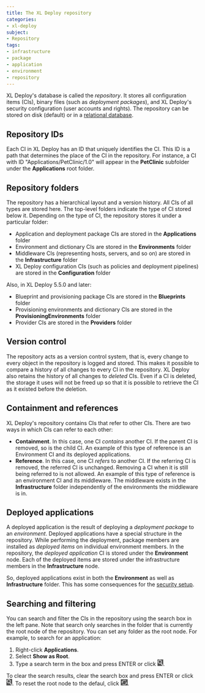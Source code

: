 ```yaml
---
title: The XL Deploy repository
categories:
- xl-deploy
subject:
- Repository
tags:
- infrastructure
- package
- application
- environment
- repository
---
```


XL Deploy's database is called the _repository_. It stores all configuration items (CIs), binary files (such as _deployment packages_), and XL Deploy's security configuration (user accounts and rights). The repository can be stored on disk (default) or in a [relational database](/xl-deploy/how-to/configure-the-xl-deploy-repository.html#using-a-database).

## Repository IDs

Each CI in XL Deploy has an ID that uniquely identifies the CI. This ID is a path that determines the place of the CI in the repository. For instance, a CI with ID "Applications/PetClinic/1.0" will appear in the **PetClinic** subfolder under the **Applications** root folder.

## Repository folders

The repository has a hierarchical layout and a version history. All CIs of all types are stored here. The top-level folders indicate the type of CI stored below it. Depending on the type of CI, the repository stores it under a particular folder:

* Application and deployment package CIs are stored in the **Applications** folder
* Environment and dictionary CIs are stored in the **Environments** folder
* Middleware CIs (representing hosts, servers, and so on) are stored in the **Infrastructure** folder
* XL Deploy configuration CIs (such as policies and deployment pipelines) are stored in the **Configuration** folder

Also, in XL Deploy 5.5.0 and later:

* Blueprint and provisioning package CIs are stored in the **Blueprints** folder
* Provisioning environments and dictionary CIs are stored in the **ProvisioningEnvironments** folder
* Provider CIs are stored in the **Providers** folder

## Version control

The repository acts as a version control system, that is, every change to every object in the repository is logged and stored. This makes it possible to compare a history of all changes to every CI in the repository. XL Deploy also retains the history of all changes to _deleted_ CIs. Even if a CI is deleted, the storage it uses will not be freed up so that it is possible to retrieve the CI as it existed before the deletion.

## Containment and references

XL Deploy's repository contains CIs that refer to other CIs. There are two ways in which CIs can refer to each other:

* **Containment**. In this case, one CI _contains_ another CI. If the parent CI is removed, so is the child CI. An example of this type of reference is an Environment CI and its deployed applications.
* **Reference**. In this case, one CI _refers_ to another CI. If the referring CI is removed, the referred CI is unchanged. Removing a CI when it is still being referred to is not allowed. An example of this type of reference is an environment CI and its middleware. The middleware exists in the **Infrastructure** folder independently of the environments the middleware is in.

## Deployed applications

A deployed application is the result of deploying a _deployment package_ to an _environment_. Deployed applications have a special structure in the repository. While performing the deployment, package members are installed as _deployed items_ on individual environment members. In the repository, the _deployed application_ CI is stored under the **Environment** node. Each of the deployed items are stored under the infrastructure members in the **Infrastructure** node.

So, deployed applications exist in both the **Environment** as well as **Infrastructure** folder. This has some consequences for the [security setup](/xl-deploy/concept/roles-and-permissions-in-xl-deploy.html#local-permissions).

## Searching and filtering

You can search and filter the CIs in the repository using the search box in the left pane. Note that search only searches in the folder that is currently the root node of the repository. You can set any folder as the root node. For example, to search for an application:

1. Right-click **Applications**.
2. Select **Show as Root**.
3. Type a search term in the box and press ENTER or click ![Search](/images/button_search_repository.png).

To clear the search results, clear the search box and press ENTER or click ![Search](/images/button_search_repository.png). To reset the root node to the defaul, click ![Refresh](/images/button_refresh_repository.png).
